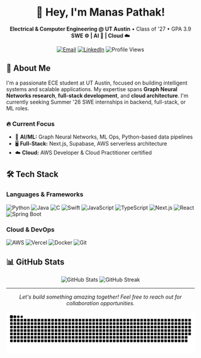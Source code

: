 # <h1 align="center">👋 Hey, I'm Manas Pathak!</h1>

<p align="center">
  <b>Electrical & Computer Engineering @ UT Austin</b> • Class of '27 • GPA 3.9<br>
  <b>SWE ⚙️ | AI 🤖 | Cloud ☁️</b>
</p>

<p align="center">
  <a href="mailto:manaspathak@utexas.edu"><img src="https://img.shields.io/badge/Email-D14836?style=for-the-badge&logo=gmail&logoColor=white" alt="Email"></a>
  <a href="https://www.linkedin.com/in/manasp123/"><img src="https://img.shields.io/badge/LinkedIn-0077B5?style=for-the-badge&logo=linkedin&logoColor=white" alt="LinkedIn"></a>
  <img src="https://komarev.com/ghpvc/?username=Manas2006&style=flat-square" alt="Profile Views">
</p>

## 🚀 About Me

I'm a passionate ECE student at UT Austin, focused on building intelligent systems and scalable applications. My expertise spans **Graph Neural Networks research**, **full-stack development**, and **cloud architecture**. I'm currently seeking Summer '26 SWE internships in backend, full-stack, or ML roles.

### 🔥 Current Focus
- 🧠 **AI/ML:** Graph Neural Networks, ML Ops, Python-based data pipelines
- 🖥️ **Full-Stack:** Next.js, Supabase, AWS serverless architecture
- ☁️ **Cloud:** AWS Developer & Cloud Practitioner certified

## 🛠️ Tech Stack

### Languages & Frameworks
![Python](https://img.shields.io/badge/Python-3776AB?style=for-the-badge&logo=python&logoColor=white)
![Java](https://img.shields.io/badge/Java-ED8B00?style=for-the-badge&logo=openjdk&logoColor=white)
![C](https://img.shields.io/badge/C-00599C?style=for-the-badge&logo=c&logoColor=white)
![Swift](https://img.shields.io/badge/Swift-FA7343?style=for-the-badge&logo=swift&logoColor=white)
![JavaScript](https://img.shields.io/badge/JavaScript-F7DF1E?style=for-the-badge&logo=javascript&logoColor=black)
![TypeScript](https://img.shields.io/badge/TypeScript-007ACC?style=for-the-badge&logo=typescript&logoColor=white)
![Next.js](https://img.shields.io/badge/Next.js-000000?style=for-the-badge&logo=next.js&logoColor=white)
![React](https://img.shields.io/badge/React-20232A?style=for-the-badge&logo=react&logoColor=61DAFB)
![Spring Boot](https://img.shields.io/badge/Spring_Boot-6DB33F?style=for-the-badge&logo=spring-boot&logoColor=white)

### Cloud & DevOps
![AWS](https://img.shields.io/badge/AWS-232F3E?style=for-the-badge&logo=amazon-aws&logoColor=white)
![Vercel](https://img.shields.io/badge/Vercel-000000?style=for-the-badge&logo=vercel&logoColor=white)
![Docker](https://img.shields.io/badge/Docker-2496ED?style=for-the-badge&logo=docker&logoColor=white)
![Git](https://img.shields.io/badge/Git-F05032?style=for-the-badge&logo=git&logoColor=white)

## 📊 GitHub Stats

<p align="center">
  <img src="https://github-readme-stats.vercel.app/api?username=Manas2006&show_icons=true&rank_icon=github&theme=radical" alt="GitHub Stats">
  <img src="https://streak-stats.demolab.com?user=Manas2006&theme=radical&date_format=M%20j%5B%2C%20Y%5D" alt="GitHub Streak">
</p>

---

<p align="center">
  <i>Let's build something amazing together! Feel free to reach out for collaboration opportunities.</i>
</p>

<p align="center">
  <picture>
    <source media="(prefers-color-scheme: dark)" srcset="https://raw.githubusercontent.com/Manas2006/Manas2006/output/github-contribution-grid-snake-dark.svg">
    <source media="(prefers-color-scheme: light)" srcset="https://raw.githubusercontent.com/Manas2006/Manas2006/output/github-contribution-grid-snake.svg">
    <img alt="github contribution grid snake animation" src="https://raw.githubusercontent.com/Manas2006/Manas2006/output/github-contribution-grid-snake.svg">
  </picture>
</p>
